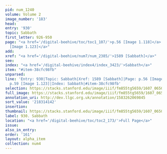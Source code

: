 ```yaml
---
pid: num_1240
volume: Volume 2
image_number: '183'
head:
entry: '930'
topic: Sabbath
first_letter: 926-950
page: "<a href='/digital-beehive/toc/toc1_107/'>p.56 [Image 1.118]</a>|<a href='/digital-beehive/toc/toc1_113/'>p.59
  [Image 1.123]</a>"
add:
xref: "<a href='/digital-beehive/num7/num_2385/'>1589 [Sabbath]</a>"
see:
index: "<a href='/digital-beehive/index4/index_3423/'>Sabbath</a>"
item: "#item-38cfc98fb"
unparsed:
line: 'Entry: 930|Topic: Sabbath|Xref: 1589 [Sabbath]|Page: p.56 [Image 1.118]|Page:
  p.59 [Image 1.123]|Index: Sabbath|#item-38cfc98fb'
selection: https://stacks.stanford.edu/image/iiif/fm855tg5659/1607_0650/393,4142,2812,855/full/0/default.jpg
full_image: https://stacks.stanford.edu/image/iiif/fm855tg5659/1607_0650/full/full/0/default.jpg
annotation_uri: http://dev.llgc.org.uk/annotation/1583262069845
sort_value: '218314142'
insertion:
thumbnail: https://stacks.stanford.edu/image/iiif/fm855tg5659/1607_0650/393,4142,600,180/250,/0/default.jpg
label: 930. Sabbath
location: "<a href='/digital-beehive/toc/toc2_173/'>Full Page</a>"
issue:
also_in_entry:
order: '161'
layout: alpha_item
collection: num4
---
```


